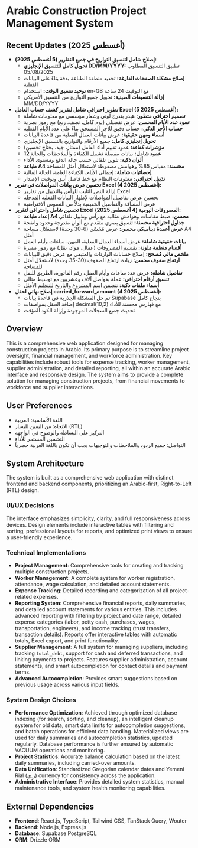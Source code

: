 # Arabic Construction Project Management System

## Recent Updates (أغسطس 2025)
- **إصلاح شامل لتنسيق التواريخ في جميع التقارير (5 أغسطس 2025):**
  - **تحويل كامل للتنسيق الإنجليزي DD/MM/YYYY:** تطبيق التنسيق المطلوب 05/08/2025
  - **إصلاح مشكلة الصفحات الفارغة:** تحديد منطقة الطباعة بدقة بناءً على البيانات الفعلية
  - **توحيد تنسيق الوقت:** استخدام en-GB مع التوقيت 24 ساعة
  - **إزالة التنسيقات الصينية:** تحويل جميع التواريخ من التنسيق الأمريكي MM/DD/YYYY
- **تطوير احترافي شامل لتقرير كشف حساب العامل Excel (5 أغسطس 2025):**
  - **تصميم احترافي متطور:** هيدر بتدرج لوني وشعار مؤسسي مع معلومات شاملة
  - **عمود عدد الأيام المحسن:** عرض تفصيلي (يوم كامل، نصف، ربع) مع رموز بصرية
  - **حساب الأجر الذكي:** حساب دقيق للأجر المستحق بناءً على عدد الأيام الفعلية
  - **أسماء ومهن حقيقية:** عرض بيانات العمال الفعلية من قاعدة البيانات
  - **تحويل إنجليزي كامل:** جميع الأرقام والتواريخ بالتنسيق الإنجليزي
  - **مؤشرات كفاءة:** عمود تقييم أداء العامل (ممتاز، جيد، يحتاج تحسين)
  - **12 عمود شامل:** بيانات مفصلة تشمل الكفاءة والملاحظات والحالة
  - **ألوان ذكية:** تلوين تلقائي حسب حالة الدفع ومستوى الأداء
  - **طباعة A4 محسنة:** مقياس 85% وهوامش مضغوطة لاستغلال أمثل للمساحة
  - **إحصائيات شاملة:** إجمالي الأيام، الكفاءة العامة، الحالة المالية
  - **تذييل احترافي:** معلومات النظام مع خط فاصل أنيق وتوقيت الإصدار
- **تحسين عرض بيانات المواصلات في تقرير Excel (4 أغسطس 2025):**
  - إزالة النص الثابت للرأس والتذييل من تقارير Excel
  - تحسين عرض تفاصيل المواصلات لإظهار البيانات الفعلية المدخلة
  - عرض المسافة والتفاصيل الحقيقية بدلاً من النصوص الافتراضية
- **تحسين شامل واحترافي لتقرير Excel المصروفات اليومية (4 أغسطس 2025):**
  - **إعداد طباعة A4 محسن:** ضبط مقاسات وهوامش مثالية مع رأس وتذييل تلقائي
  - **جداول احترافية محسنة:** تنسيق بصري متقدم مع ألوان متدرجة وحدود واضحة
  - **عرض أعمدة ديناميكي محسن:** عرض مُحَسّن (6-30 وحدة) لاستغلال مساحة A4 أمثل
  - **بيانات حقيقية شاملة:** عرض أسماء العمال الفعلية، المهن، ساعات وأيام العمل
  - **أقسام منظمة ملونة:** تقسيم المصروفات (عمال، مواد، نقل) مع رموز مميزة
  - **ملخص مالي مُصحح:** إصلاح حسابات الواردات والمتبقي مع عرض دقيق للبيانات
  - **ارتفاع صفوف محسن:** زيادة ارتفاع الصفوف (30-35 وحدة) لاستغلال أمثل للمساحة
  - **تفاصيل شاملة:** عرض عدد ساعات وأيام العمل، رقم الفاتورة، الطريق للنقل
  - **تنسيق أرقام احترافي:** عملة بفواصل آلاف وعشريين مع توسيط مثالي
  - **أسماء ملفات ذكية:** تتضمن اسم المشروع والتاريخ للتنظيم الأمثل
- **إصلاح نهائي لحقل carried_forward_amount (4 أغسطس 2025):**
  - تم حل المشكلة الجذرية في قاعدة بيانات Supabase بنجاح كامل
  - إضافة الحقل بمواصفات decimal(10,2) مع فهارس محسنة للأداء
  - تحديث جميع السجلات الموجودة وإزالة الكود المؤقت

## Overview
This is a comprehensive web application designed for managing construction projects in Arabic. Its primary purpose is to streamline project oversight, financial management, and workforce administration. Key capabilities include robust tools for expense tracking, worker management, supplier administration, and detailed reporting, all within an accurate Arabic interface and responsive design. The system aims to provide a complete solution for managing construction projects, from financial movements to workforce and supplier interactions.

## User Preferences
- اللغة الأساسية: العربية
- الاتجاه: من اليمين لليسار (RTL)
- التركيز على البساطة والوضوح في الواجهة
- التحسين المستمر للأداء
- التواصل: جميع الردود والملاحظات والتوجيهات يجب أن تكون باللغة العربية حصرياً

## System Architecture
The system is built as a comprehensive web application with distinct frontend and backend components, prioritizing an Arabic-first, Right-to-Left (RTL) design.

### UI/UX Decisions
The interface emphasizes simplicity, clarity, and full responsiveness across devices. Design elements include interactive tables with filtering and sorting, professional layouts for reports, and optimized print views to ensure a user-friendly experience.

### Technical Implementations
- **Project Management**: Comprehensive tools for creating and tracking multiple construction projects.
- **Worker Management**: A complete system for worker registration, attendance, wage calculation, and detailed account statements.
- **Expense Tracking**: Detailed recording and categorization of all project-related expenses.
- **Reporting System**: Comprehensive financial reports, daily summaries, and detailed account statements for various entities. This includes advanced reporting with filtering by project and date range, detailed expense categories (labor, petty cash, purchases, wages, transportation, engineers), and income tracking (trust transfers, transaction details). Reports offer interactive tables with automatic totals, Excel export, and print functionality.
- **Supplier Management**: A full system for managing suppliers, including tracking `total_debt`, support for cash and deferred transactions, and linking payments to projects. Features supplier administration, account statements, and smart autocompletion for contact details and payment terms.
- **Advanced Autocompletion**: Provides smart suggestions based on previous usage across various input fields.

### System Design Choices
- **Performance Optimization**: Achieved through optimized database indexing (for search, sorting, and cleanup), an intelligent cleanup system for old data, smart data limits for autocompletion suggestions, and batch operations for efficient data handling. Materialized views are used for daily summaries and autocompletion statistics, updated regularly. Database performance is further ensured by automatic VACUUM operations and monitoring.
- **Project Statistics**: Accurate balance calculation based on the latest daily summaries, including carried-over amounts.
- **Data Unification**: Standardized Gregorian calendar dates and Yemeni Rial (ر.ي) currency for consistency across the application.
- **Administrative Interface**: Provides detailed system statistics, manual maintenance tools, and system health monitoring capabilities.

## External Dependencies
- **Frontend**: React.js, TypeScript, Tailwind CSS, TanStack Query, Wouter
- **Backend**: Node.js, Express.js
- **Database**: Supabase PostgreSQL
- **ORM**: Drizzle ORM
